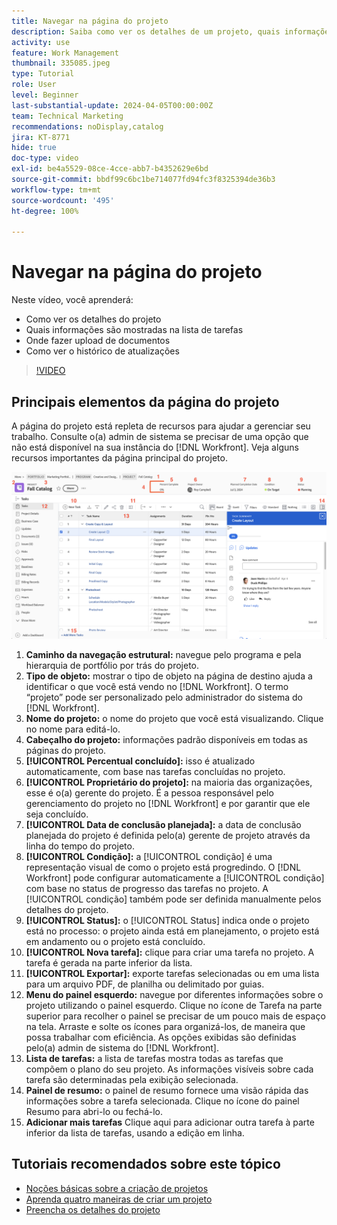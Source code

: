 ```yaml
---
title: Navegar na página do projeto
description: Saiba como ver os detalhes de um projeto, quais informações são mostradas na lista de tarefas, onde fazer upload de documentos e como visualizar o histórico de atualizações no [!DNL  Workfront].
activity: use
feature: Work Management
thumbnail: 335085.jpeg
type: Tutorial
role: User
level: Beginner
last-substantial-update: 2024-04-05T00:00:00Z
team: Technical Marketing
recommendations: noDisplay,catalog
jira: KT-8771
hide: true
doc-type: video
exl-id: be4a5529-08ce-4cce-abb7-b4352629e6bd
source-git-commit: bbdf99c6bc1be714077fd94fc3f8325394de36b3
workflow-type: tm+mt
source-wordcount: '495'
ht-degree: 100%

---
```


# Navegar na página do projeto

Neste vídeo, você aprenderá:

* Como ver os detalhes do projeto
* Quais informações são mostradas na lista de tarefas
* Onde fazer upload de documentos
* Como ver o histórico de atualizações

>[!VIDEO](https://video.tv.adobe.com/v/335085/?quality=12&learn=on&enablevpops=1)

## Principais elementos da página do projeto

A página do projeto está repleta de recursos para ajudar a gerenciar seu trabalho. Consulte o(a) admin de sistema se precisar de uma opção que não está disponível na sua instância do [!DNL Workfront]. Veja alguns recursos importantes da página principal do projeto.

![Captura de tela da página do projeto](assets/project-page-graphic-for-planner-v2.png)

1. **Caminho da navegação estrutural:** navegue pelo programa e pela hierarquia de portfólio por trás do projeto.
2. **Tipo de objeto:** mostrar o tipo de objeto na página de destino ajuda a identificar o que você está vendo no [!DNL Workfront]. O termo “projeto” pode ser personalizado pelo administrador do sistema do [!DNL Workfront].
3. **Nome do projeto:** o nome do projeto que você está visualizando. Clique no nome para editá-lo.
4. **Cabeçalho do projeto:** informações padrão disponíveis em todas as páginas do projeto.
5. **[!UICONTROL Percentual concluído]:** isso é atualizado automaticamente, com base nas tarefas concluídas no projeto.
6. **[!UICONTROL Proprietário do projeto]:** na maioria das organizações, esse é o(a) gerente do projeto. É a pessoa responsável pelo gerenciamento do projeto no [!DNL Workfront] e por garantir que ele seja concluído.
7. **[!UICONTROL Data de conclusão planejada]:** a data de conclusão planejada do projeto é definida pelo(a) gerente de projeto através da linha do tempo do projeto.
8. **[!UICONTROL Condição]:** a [!UICONTROL condição] é uma representação visual de como o projeto está progredindo. O [!DNL Workfront] pode configurar automaticamente a [!UICONTROL condição] com base no status de progresso das tarefas no projeto. A [!UICONTROL condição] também pode ser definida manualmente pelos detalhes do projeto.
9. **[!UICONTROL Status]:** o [!UICONTROL Status] indica onde o projeto está no processo: o projeto ainda está em planejamento, o projeto está em andamento ou o projeto está concluído.
10. **[!UICONTROL Nova tarefa]:** clique para criar uma tarefa no projeto. A tarefa é gerada na parte inferior da lista.
11. **[!UICONTROL Exportar]:** exporte tarefas selecionadas ou em uma lista para um arquivo PDF, de planilha ou delimitado por guias.
12. **Menu do painel esquerdo:** navegue por diferentes informações sobre o projeto utilizando o painel esquerdo. Clique no ícone de Tarefa na parte superior para recolher o painel se precisar de um pouco mais de espaço na tela. Arraste e solte os ícones para organizá-los, de maneira que possa trabalhar com eficiência. As opções exibidas são definidas pelo(a) admin de sistema do [!DNL Workfront].
13. **Lista de tarefas:** a lista de tarefas mostra todas as tarefas que compõem o plano do seu projeto. As informações visíveis sobre cada tarefa são determinadas pela exibição selecionada.
14. **Painel de resumo:** o painel de resumo fornece uma visão rápida das informações sobre a tarefa selecionada. Clique no ícone do painel Resumo para abri-lo ou fechá-lo.
15. **Adicionar mais tarefas** Clique aqui para adicionar outra tarefa à parte inferior da lista de tarefas, usando a edição em linha.

## Tutoriais recomendados sobre este tópico

* [Noções básicas sobre a criação de projetos](/help/manage-work/projects/understand-basic-project-creation.md)
* [Aprenda quatro maneiras de criar um projeto](/help/manage-work/projects/understand-other-ways-to-create-projects.md)
* [Preencha os detalhes do projeto](/help/manage-work/projects/fill-in-the-project-details.md)
